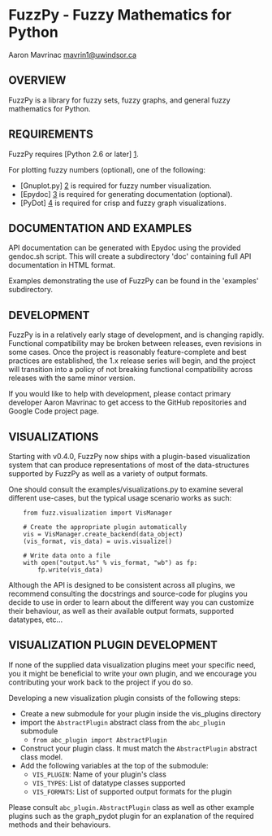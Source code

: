 # FuzzPy - Fuzzy Mathematics for Python
Aaron Mavrinac  <mavrin1@uwindsor.ca>

## OVERVIEW

FuzzPy is a library for fuzzy sets, fuzzy graphs, and general fuzzy mathematics
for Python.


## REQUIREMENTS

FuzzPy requires [Python 2.6 or later] [1].

For plotting fuzzy numbers (optional), one of the following:

* [Gnuplot.py] [2]  is required for fuzzy number visualization.
* [Epydoc] [3]      is required for generating documentation (optional).
* [PyDot] [4]       is required for crisp and fuzzy graph visualizations.


## DOCUMENTATION AND EXAMPLES

API documentation can be generated with Epydoc using the provided gendoc.sh
script. This will create a subdirectory 'doc' containing full API documentation
in HTML format.

Examples demonstrating the use of FuzzPy can be found in the 'examples'
subdirectory.


## DEVELOPMENT

FuzzPy is in a relatively early stage of development, and is changing rapidly.
Functional compatibility may be broken between releases, even revisions in some
cases. Once the project is reasonably feature-complete and best practices are
established, the 1.x release series will begin, and the project will transition
into a policy of not breaking functional compatibility across releases with the
same minor version.

If you would like to help with development, please contact primary developer
Aaron Mavrinac to get access to the GitHub repositories and Google Code project
page.


## VISUALIZATIONS

Starting with v0.4.0, FuzzPy now ships with a plugin-based visualization system
that can produce representations of most of the data-structures supported by
FuzzPy as well as a variety of output formats.

One should consult the examples/visualizations.py to examine several different
use-cases, but the typical usage scenario works as such:

        from fuzz.visualization import VisManager
        
        # Create the appropriate plugin automatically
        vis = VisManager.create_backend(data_object)
        (vis_format, vis_data) = uvis.visualize()

        # Write data onto a file
        with open("output.%s" % vis_format, "wb") as fp:
            fp.write(vis_data)


Although the API is designed to be consistent across all plugins, we recommend
consulting the docstrings and source-code for plugins you decide to use in
order to learn about the different way you can customize their behaviour, as
well as their available output formats, supported datatypes, etc...



## VISUALIZATION PLUGIN DEVELOPMENT

If none of the supplied data visualization plugins meet your specific need, you
it might be beneficial to write your own plugin, and we encourage you 
contributing your work back to the project if you do so.

Developing a new visualization plugin consists of the following steps:

- Create a new submodule for your plugin inside the vis_plugins directory
- import the `AbstractPlugin` abstract class from the `abc_plugin` submodule
    - `from abc_plugin import AbstractPlugin`
- Construct your plugin class. It must match the `AbstractPlugin` abstract
    class model.
- Add the following variables at the top of the submodule:
    - `VIS_PLUGIN`: Name of your plugin's class
    - `VIS_TYPES`: List of datatype classes supported
    - `VIS_FORMATS`: List of supported output formats for the plugin

Please consult `abc_plugin.AbstractPlugin` class as well as other example 
plugins such as the graph_pydot plugin for an explanation of the required 
methods and their behaviours.



[1]: http://www.python.org
[2]: http://gnuplot-py.sourceforge.net
[3]: http://epydoc.sourceforge.net
[4]: http://code.google.com/p/pydot/
